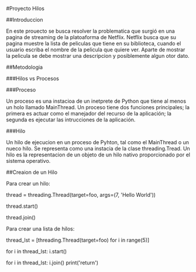 #Proyecto Hilos

##Introduccion

En este prouecto se busca resolver la problematica que surgió en una pagina de streaming de la platoaforma de Netflix.
Netflix busca que su pagina muestre la lista de peliculas que tiene en su biblioteca, cuando el usuario escriba el nombre de la pelicula que quiere ver.
Aparte de mostrar la pelicula se debe mostrar una descripcion y posiblemente algun otor dato.


##Metodologia

###Hilos vs Procesos

###Proceso

Un proceso es una instacioa de un inetprete de Python que tiene al menos un holo llamado MainThread. Un proceso tiene dos funciones principales; la primera es actuar como el manejador del recurso de la aplicación; la segunda es ejecutar las intrucciones de la aplicación.

###Hilo

Un hilo de ejecucion en un proceso de Pyhton, tal como el MainThread o un nueco hilo. Se representa como una instacia de la clase threading.Tread. Un hilo es la representacion de un objeto de un hilo nativo proporcionado por el sistema operativo.

##Creaion de un Hilo

Para crear un hilo:

   thread = threading.Thread(target=foo, args=(7, 'Hello World'))
   
   thread.start()
   
   thread.join()
   
Para crear una lista de hilos:

thread_lst = [threading.Thread(target=foo) for i in range(5)]

for i in thread_lst:
  i.start()

for i in thread_lst:
  i.join()
  print('return')
